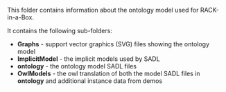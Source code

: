 This folder contains information about the ontology model used for RACK-in-a-Box.

It contains the following sub-folders:

- **Graphs** - support vector graphics (SVG) files showing the ontology model
- **ImplicitModel** - the implicit models used by SADL
- **ontology** - the ontology model SADL files
- **OwlModels** - the owl translation of both the model SADL files in **ontology** and additional instance data from demos
